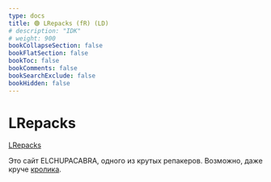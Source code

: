 ```yaml
---
type: docs
title: 🟢 LRepacks (fR) (LD)
# description: "IDK"
# weight: 900
bookCollapseSection: false
bookFlatSection: false
bookToc: false
bookComments: false
bookSearchExclude: false
bookHidden: false
---
```


# LRepacks

[LRepacks](https://lrepacks.net/?nt)

Это сайт ELCHUPACABRA, одного из крутых репакеров. Возможно, даже круче [кролика](../repack.me).
